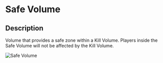 # Safe Volume

## Description

Volume that provides a safe zone within a Kill Volume. Players inside the Safe Volume will not be affected by the Kill Volume.

![Safe Volume](../../../.gitbook/assets/images/objects/gameplay/volumes/safe-volume.png)
